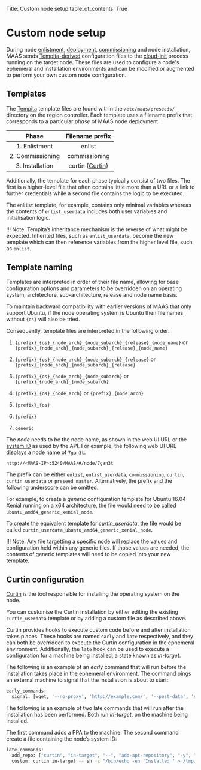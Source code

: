 Title: Custom node setup
table_of_contents: True

# Custom node setup

During node [enlistment][node-enlistment], [deployment][node-deployment],
[commissioning][node-commission] and node installation, MAAS sends
[Tempita-derived][tempita] configuration files to the [cloud-init][cloud-init]
process running on the target node. These files are used to configure a node's
ephemeral and installation environments and can be modified or augmented to
perform your own custom node configuration.


## Templates

The [Tempita][tempita] template files are found within the
`/etc/maas/preseeds/` directory on the region controller. Each template uses a
filename prefix that corresponds to a particular *phase* of MAAS node
deployment:

|     Phase     |        Filename prefix               |
|:-------------:|:------------------------------------:|
| 1. Enlistment    | enlist                            |
| 2. Commissioning | commissioning                     |
| 3. Installation  | curtin ([Curtin][curtin])         |


Additionally, the template for each phase typically consist of two files. The
first is a higher-level file that often contains little more than a URL or a
link to further credentials while a second file contains the logic to be
executed. 

The `enlist` template, for example, contains only minimal variables whereas the
contents of `enlist_userdata` includes both user variables and initialisation
logic.

!!! Note:
    Tempita’s inheritance mechanism is the reverse of what might be expected.
    Inherited files, such as `enlist_userdata`, become the new template which
    can then reference variables from the higher level file, such as `enlist`.


## Template naming

Templates are interpreted in order of their file name, allowing for base
configuration options and parameters to be overridden on an operating system,
architecture, sub-architecture, release and node name basis.

To maintain backward compatibility with earlier versions of MAAS that only
support Ubuntu, if the node operating system is Ubuntu then file names
without `{os}` will also be tried.

Consequently, template files are interpreted in the following order:

1. `{prefix}_{os}_{node_arch}_{node_subarch}_{release}_{node_name}`
or `{prefix}_{node_arch}_{node_subarch}_{release}_{node_name}`

1. `{prefix}_{os}_{node_arch}_{node_subarch}_{release}`
or `{prefix}_{node_arch}_{node_subarch}_{release}`

1. `{prefix}_{os}_{node_arch}_{node_subarch}`
or `{prefix}_{node_arch}_{node_subarch}`

1. `{prefix}_{os}_{node_arch}`
or `{prefix}_{node_arch}`

1. `{prefix}_{os}`

1. `{prefix}`

1. `generic`

The *node* needs to be the node name, as shown in the web UI URL or the [system
ID][system-id] as used by the API. For example, the following web UI URL
displays a node name of `7gan3t`:

```bash
http://<MAAS-IP>:5240/MAAS/#/node/7gan3t
```

The prefix can be either `enlist`, `enlist_userdata`, `commissioning`,
`curtin`, `curtin_userdata` or `preseed_master`. Alternatively, the prefix and
the following underscore can be omitted. 

For example, to create a *generic* configuration template for Ubuntu 16.04
Xenial running on a x64 architecture, the file would need to be called
`ubuntu_amd64_generic_xenial_node`.

To create the equivalent template for *curtin_userdata*, the file would be called
`curtin_userdata_ubuntu_amd64_generic_xenial_node`.

!!! Note:
    Any file targetting a specific node will replace the values and
    configuration held within any generic files. If those values are needed,
    the contents of generic templates will need to be copied into your new
    template. 

## Curtin configuration

[Curtin][curtin] is the tool responsible for installing the operating system on
the node.

You can customise the Curtin installation by either editing the existing
`curtin_userdata` template or by adding a custom file as described above.

Curtin provides hooks to execute custom code before and after installation
takes places. These hooks are named `early` and `late` respectively, and they
can both be overridden to execute the Curtin configuration in the ephemeral
environment. Additionally, the `late` hook can be used to execute a
configuration for a machine being installed, a state known as *in-target*.

The following is an example of an *early* command that will run before the
installation takes place in the ephemeral environment. The command pings an
external machine to signal that the installation is about to start:

```bash
early_commands:
  signal: [wget, '--no-proxy', 'http://example.com/', '--post-data', 'system_id=&signal=starting_install', '-O', '/dev/null']
```

The following is an example of two late commands that will run after the
installation has been performed. Both run *in-target*, on the machine being
installed.

The first command adds a PPA to the machine. The second command create a file
containing the node’s system ID:

```bash
late_commands:
  add_repo: ["curtin", "in-target", "--", "add-apt-repository", "-y", "ppa:my/ppa"]
  custom: curtin in-target -- sh -c "/bin/echo -en 'Installed ' > /tmp/maas_system_id"
```

<!-- LINKS -->
[curtin]: https://launchpad.net/curtin
[cloud-init]: https://launchpad.net/cloud-init
[node-enlistment]: nodes-add.html#enlistment
[node-deployment]: installconfig-nodes-deploy.html
[node-commission]: nodes-commission.html
[tempita]: https://raw.githubusercontent.com/ravenac95/tempita/master/docs/index.txt
[system-id]: manage-cli-common#determine-a-node's-system-id
